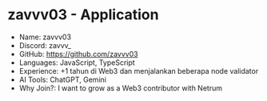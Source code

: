 # zavvv03 - Application

- Name: zavvv03
- Discord: zavvv_
- GitHub: https://github.com/zavvv03
- Languages: JavaScript, TypeScript
- Experience: +1 tahun di Web3 dan menjalankan beberapa node validator
- AI Tools: ChatGPT, Gemini
- Why Join?: I want to grow as a Web3 contributor with Netrum
